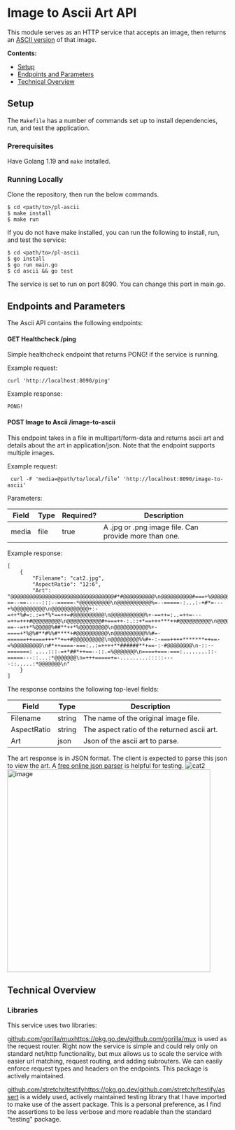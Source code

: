 # Image to Ascii Art API

This module serves as an HTTP service that accepts an image, then returns an [ASCII version](https://en.wikipedia.org/wiki/ASCII_art) of that image.

**Contents:**

- [Setup](#setup)
- [Endpoints and Parameters](#endpoints-and-parameters)
- [Technical Overview](#technical-overview) 

## Setup

The `Makefile` has a number of commands set up to install dependencies, run, and test the application.

### Prerequisites

Have Golang 1.19 and `make` installed.

### Running Locally

Clone the repository, then run the below commands. 

```
$ cd <path/to>/pl-ascii
$ make install
$ make run
```

If you do not have make installed, you can run the following to install, run, and test the service:

```
$ cd <path/to>/pl-ascii
$ go install
$ go run main.go
$ cd ascii && go test
```

The service is set to run on port 8090. You can change this port in main.go.


## Endpoints and Parameters

The Ascii API contains the following endpoints:

#### GET Healthcheck /ping

Simple healthcheck endpoint that returns PONG! if the service is running.

Example request:

```
curl 'http://localhost:8090/ping' 
```

Example response:

```
PONG!
```


#### POST Image to Ascii /image-to-ascii

This endpoint takes in a file in multipart/form-data and returns ascii art and details about the art in application/json. Note that the endpoint supports multiple images. 

Example request:

```
 curl -F 'media=@path/to/local/file’ 'http://localhost:8090/image-to-ascii'
```

Parameters:

| **Field**       | **Type**     | **Required?** | **Description**                                              |
| --------------- | ------------ | ------------- | ------------------------------------------------------------ |
| media           | file         | true          | A .jpg or .png image file. Can provide more than one.        |



Example response:

```
[
	{
		"Filename": "cat2.jpg",
		"AspectRatio": "12:6",
		"Art": "@@@@@@@@@@@@@@@@@@@@@@@@@@@@@@@@@#*#@@@@@@@@@@\n@@@@@@@@@@#===+%@@@@@@@@@@@@@@%+=+=+%@@@@@@@@@\n@@@@@@@@@@#+=====+***#%@@#+=====++=+%@@@@@@@@@\n@@@@@@@@@@%+-==--==-----:::--=====-*@@@@@@@@@@\n@@@@@@@@@@@%=--=====-:...:-+#*=---+%@@@@@@@@@@\n@@@@@@@@@@@@+:-=++*%#=:.:=+*%*==++=#@@@@@@@@@@\n@@@@@@@@@@@%+-==++=:..=++=---=++=+++#@@@@@@@@@\n@@@@@@@@@@@#+===++-:.::+*==+++***++#@@@@@@@@@@\n@@@@@@@@@@@%=-==--=++*%@@@@@%##**++*%@@@@@@@@@\n@@@@@@@@@@@%+-====+*%@%#**#%%#****+#@@@@@@@@@@\n@@@@@@@@@@%%#=-======++====+++**+=+#@@@@@@@@@@\n@@@@@@@@@%%#+-:-===++++*******++==-=%@@@@@@@@@\n#*++====-===:..:=++++**######**+==-:-#@@@@@@@@\n-::--=======: ....:::-=+*##*++==--::.=%@@@@@@@\n====+===-===:........::-=====---::...:*@@@@@@@\n=+++=====+=-.........:::::----::.....:*@@@@@@@\n"
	}
]
```

The response contains the following top-level fields:

| **Field**        | **Type**              | **Description**                                              |
| ---------------- | --------------------- | ------------------------------------------------------------ |
| Filename         | string                | The name of the original image file.                         |
| AspectRatio      | string                | The aspect ratio of the returned ascii art.                  |
| Art              | json                  | Json of the ascii art to parse.                              |


The art response is in JSON format. The client is expected to parse this json to view the art. A [free online json parser](http://json.parser.online.fr/) is helpful for testing. 
![cat2](https://github.com/katemorg/pl-ascii/assets/27252257/d55b63ed-f6e6-4271-a4ad-191a0f42c3dc)
<img width="464" alt="image" src="https://github.com/katemorg/pl-ascii/assets/27252257/159137d8-c803-490d-8e2f-399567f3ad4b">



## Technical Overview

### Libraries

This service uses two libraries: 

[github.com/gorilla/mux](https://pkg.go.dev/github.com/gorilla/mux)https://pkg.go.dev/github.com/gorilla/mux is used as the request router. Right now the service is simple and could rely only on standard net/http functionality, but mux allows us to scale the service with easier url matching, request routing, and adding subrouters. We can easily enforce request types and headers on the endpoints. This package is actively maintained. 

[github.com/stretchr/testify](https://pkg.go.dev/github.com/stretchr/testify/assert)https://pkg.go.dev/github.com/stretchr/testify/assert is a widely used, actively maintained testing library that I have imported to make use of the assert package. This is a personal preference, as I find the assertions to be less verbose and more readable than the standard "testing" package. 
